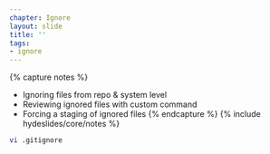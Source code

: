 ```yaml
---
chapter: Ignore
layout: slide
title: ''
tags:
- ignore
---
```


{% capture notes %}
* Ignoring files from repo & system level
* Reviewing ignored files with custom command
* Forcing a staging of ignored files
{% endcapture %}
{% include hydeslides/core/notes %}

```bash
vi .gitignore
```
